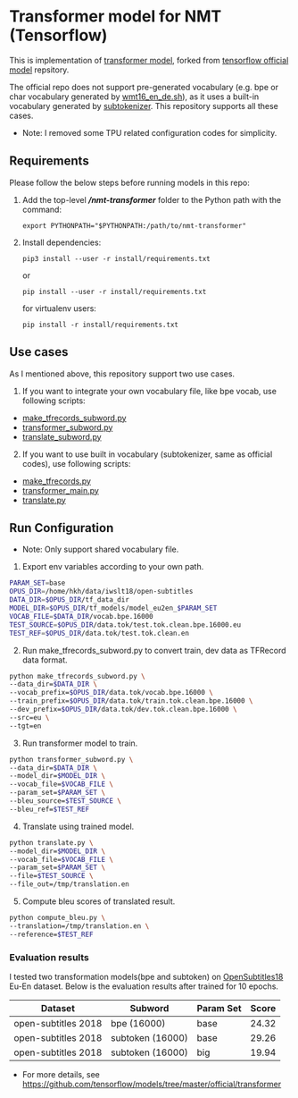# Transformer model for NMT (Tensorflow)
This is implementation of [transformer model](https://arxiv.org/abs/1706.03762), forked from [tensorflow official model](https://github.com/tensorflow/models/tree/master/official/transformer) repsitory.

The official repo does not support pre-generated vocabulary (e.g. bpe or char vocabulary generated by [wmt16_en_de.sh](https://github.com/google/seq2seq/blob/master/bin/data/wmt16_en_de.sh)), as it uses a built-in vocabulary generated by [subtokenizer](https://github.com/tensorflow/models/blob/master/official/transformer/utils/tokenizer.py). This repository supports all these cases.

* Note: I removed some TPU related configuration codes for simplicity.

## Requirements
Please follow the below steps before running models in this repo:

1. Add the top-level ***/nmt-transformer*** folder to the Python path with the command:
   ```
   export PYTHONPATH="$PYTHONPATH:/path/to/nmt-transformer"
   ```
2. Install dependencies:
   ```
   pip3 install --user -r install/requirements.txt
   ```
   or
   ```
   pip install --user -r install/requirements.txt
   ```
   for virtualenv users:
   ```
   pip install -r install/requirements.txt
   ```
   
## Use cases
As I mentioned above, this repository support two use cases.
1. If you want to integrate your own vocabulary file, like bpe vocab, use following scripts:
- [make_tfrecords_subword.py](https://github.com/hkhpub/nmt-transformer/blob/master/make_tfrecords_subword.py)
- [transformer_subword.py](https://github.com/hkhpub/nmt-transformer/blob/master/transformer_subword.py)
- [translate_subword.py](https://github.com/hkhpub/nmt-transformer/blob/master/translate_subword.py)

2. If you want to use built in vocabulary (subtokenizer, same as official codes), use following scripts:
- [make_tfrecords.py](https://github.com/hkhpub/nmt-transformer/blob/master/make_tfrecords.py)
- [transformer_main.py](https://github.com/hkhpub/nmt-transformer/blob/master/transformer_main.py)
- [translate.py](https://github.com/hkhpub/nmt-transformer/blob/master/translate.py)


## Run Configuration
* Note: Only support shared vocabulary file.

1. Export env variables according to your own path.
```sh
PARAM_SET=base
OPUS_DIR=/home/hkh/data/iwslt18/open-subtitles
DATA_DIR=$OPUS_DIR/tf_data_dir
MODEL_DIR=$OPUS_DIR/tf_models/model_eu2en_$PARAM_SET
VOCAB_FILE=$DATA_DIR/vocab.bpe.16000
TEST_SOURCE=$OPUS_DIR/data.tok/test.tok.clean.bpe.16000.eu
TEST_REF=$OPUS_DIR/data.tok/test.tok.clean.en
```

2. Run make_tfrecords_subword.py to convert train, dev data as TFRecord data format.
```sh
python make_tfrecords_subword.py \
--data_dir=$DATA_DIR \
--vocab_prefix=$OPUS_DIR/data.tok/vocab.bpe.16000 \
--train_prefix=$OPUS_DIR/data.tok/train.tok.clean.bpe.16000 \
--dev_prefix=$OPUS_DIR/data.tok/dev.tok.clean.bpe.16000 \
--src=eu \
--tgt=en 
```

3. Run transformer model to train.
```sh
python transformer_subword.py \
--data_dir=$DATA_DIR \
--model_dir=$MODEL_DIR \
--vocab_file=$VOCAB_FILE \
--param_set=$PARAM_SET \
--bleu_source=$TEST_SOURCE \
--bleu_ref=$TEST_REF
```

4. Translate using trained model.
```sh
python translate.py \
--model_dir=$MODEL_DIR \
--vocab_file=$VOCAB_FILE \
--param_set=$PARAM_SET \
--file=$TEST_SOURCE \
--file_out=/tmp/translation.en
```

5. Compute bleu scores of translated result.
```sh
python compute_bleu.py \
--translation=/tmp/translation.en \
--reference=$TEST_REF
```

### Evaluation results
I tested two transformation models(bpe and subtoken) on [OpenSubtitles18](http://opus.nlpl.eu/) Eu-En dataset.
Below is the evaluation results after trained for 10 epochs. 

Dataset | Subword | Param Set |Score
--- | --- | --- | --- |
open-subtitles 2018 | bpe (16000) | base | 24.32
open-subtitles 2018 | subtoken (16000) | base | 29.26
open-subtitles 2018 | subtoken (16000) | big | 19.94

* For more details, see https://github.com/tensorflow/models/tree/master/official/transformer

